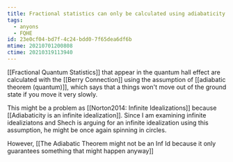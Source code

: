 ```yaml
---
title: Fractional statistics can only be calculated using adiabaticity
tags:
  - anyons
  - FQHE
id: 23e0cf04-bd7f-4c24-bdd0-7f65dea6df6b
mtime: 20210701200808
ctime: 20210319113940
---
```


[[Fractional Quantum Statistics]] that appear in the quantum hall effect are calculated with the [[Berry Connection]]  using the assumption of [[adiabatic theorem (quantum)]], which says that a things won't move out of the ground state if you move it very slowly.

This might be a problem as [[Norton2014: Infinite Idealizations]] because [[Adiabaticity is an infinite idealization]]. Since I am examining infinite idealiziatons and Shech is arguing for an infinite idealization using this assumption, he might be once again spinning in circles.

However, [[The Adiabatic Theorem might not be an Inf Id because it only guarantees something that might happen anyway]]
